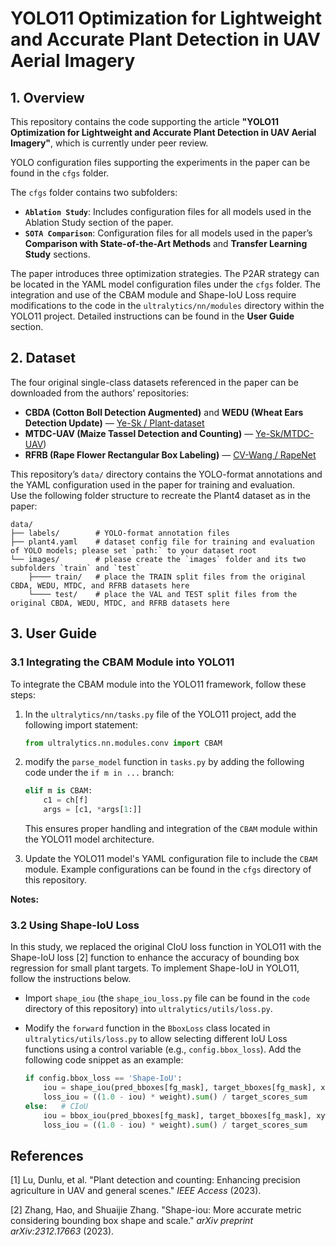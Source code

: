 # YOLO11 Optimization for Lightweight and Accurate Plant Detection in UAV Aerial Imagery

## 1. Overview

This repository contains the code supporting the article **"YOLO11 Optimization for Lightweight and Accurate Plant Detection in UAV Aerial Imagery"**, which is currently under peer review.

YOLO configuration files supporting the experiments in the paper can be found in the `cfgs` folder.

The `cfgs` folder contains two subfolders:

- **`Ablation Study`**: Includes configuration files for all models used in the Ablation Study section of the paper.
- **`SOTA Comparison`**: Configuration files for all models used in the paper’s **Comparison with State-of-the-Art Methods** and **Transfer Learning Study** sections.

The paper introduces three optimization strategies. The P2AR strategy can be located in the YAML model configuration files under the `cfgs` folder. The integration and use of the CBAM module and Shape-IoU Loss require modifications to the code in the `ultralytics/nn/modules` directory within the YOLO11 project. Detailed instructions can be found in the **User Guide** section.

## 2. Dataset

The four original single-class datasets referenced in the paper can be downloaded from the authors’ repositories:

- **CBDA (Cotton Boll Detection Augmented)** and **WEDU (Wheat Ears Detection Update)** — [Ye-Sk / Plant-dataset](https://github.com/Ye-Sk/Plant-dataset)
- **MTDC-UAV (Maize Tassel Detection and Counting)** — [Ye-Sk/MTDC-UAV](https://github.com/Ye-Sk/MTDC-UAV))
- **RFRB (Rape Flower Rectangular Box Labeling)** — [CV-Wang / RapeNet](https://github.com/CV-Wang/RapeNet)



This repository’s `data/` directory contains the YOLO-format annotations and the YAML configuration used in the paper for training and evaluation.  
Use the following folder structure to recreate the Plant4 dataset as in the paper:

```text
data/ 
├── labels/        # YOLO-format annotation files  
├── plant4.yaml    # dataset config file for training and evaluation of YOLO models; please set `path:` to your dataset root
└── images/        # please create the `images` folder and its two subfolders `train` and `test`
    ├──── train/   # place the TRAIN split files from the original CBDA, WEDU, MTDC, and RFRB datasets here  
    └──── test/    # place the VAL and TEST split files from the original CBDA, WEDU, MTDC, and RFRB datasets here
```



## 3. User Guide

### 3.1 Integrating the CBAM Module into YOLO11

To integrate the CBAM module into the YOLO11 framework, follow these steps:

1. In the `ultralytics/nn/tasks.py` file of the YOLO11 project, add the following import statement:
   
   ```python
   from ultralytics.nn.modules.conv import CBAM
   ```

2. modify the `parse_model` function in `tasks.py` by adding the following code under the `if m in ...` branch:
   
   ```python
   elif m is CBAM:
       c1 = ch[f]
       args = [c1, *args[1:]]
   ```
   
   This ensures proper handling and integration of the `CBAM` module within the YOLO11 model architecture.

3. Update the YOLO11 model's YAML configuration file to include the `CBAM` module. Example configurations can be found in the `cfgs` directory of this repository.

**Notes:**

### 3.2 Using Shape-IoU Loss

In this study, we replaced the original CIoU loss function in YOLO11 with the Shape-IoU loss [2] function to enhance the accuracy of bounding box regression for small plant targets. To implement Shape-IoU in YOLO11, follow the instructions below.

- Import `shape_iou` (the `shape_iou_loss.py` file can be found in the `code` directory of this repository) into `ultralytics/utils/loss.py`.

- Modify the `forward` function in the `BboxLoss` class located in `ultralytics/utils/loss.py` to allow selecting different IoU Loss functions using a control variable (e.g., `config.bbox_loss`). Add the following code snippet as an example:
  
  ```python
  if config.bbox_loss == 'Shape-IoU':
      iou = shape_iou(pred_bboxes[fg_mask], target_bboxes[fg_mask], xywh=False)
      loss_iou = ((1.0 - iou) * weight).sum() / target_scores_sum
  else:   # CIoU
      iou = bbox_iou(pred_bboxes[fg_mask], target_bboxes[fg_mask], xywh=False, CIoU=True)
      loss_iou = ((1.0 - iou) * weight).sum() / target_scores_sum
  ```

## References

[1] Lu, Dunlu, et al. "Plant detection and counting: Enhancing precision agriculture in UAV and general scenes." *IEEE Access* (2023).

[2] Zhang, Hao, and Shuaijie Zhang. "Shape-iou: More accurate metric considering bounding box shape and scale." *arXiv preprint arXiv:2312.17663* (2023).